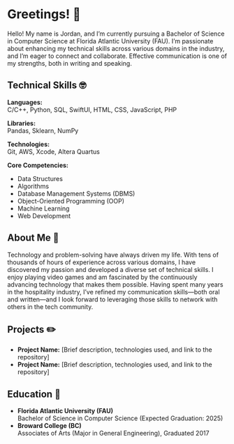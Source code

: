 # Greetings! 👋

Hello! My name is Jordan, and I’m currently pursuing a Bachelor of Science in Computer Science at Florida Atlantic University (FAU). I’m passionate about enhancing my technical skills across various domains in the industry, and I’m eager to connect and collaborate. Effective communication is one of my strengths, both in writing and speaking.

## Technical Skills 🤓

**Languages:**  
C/C++, Python, SQL, SwiftUI, HTML, CSS, JavaScript, PHP

**Libraries:**  
Pandas, Sklearn, NumPy

**Technologies:**  
Git, AWS, Xcode, Altera Quartus

**Core Competencies:**  
- Data Structures
- Algorithms
- Database Management Systems (DBMS)
- Object-Oriented Programming (OOP)
- Machine Learning
- Web Development

## About Me 📖

Technology and problem-solving have always driven my life. With tens of thousands of hours of experience across various domains, I have discovered my passion and developed a diverse set of technical skills. I enjoy playing video games and am fascinated by the continuously advancing technology that makes them possible. Having spent many years in the hospitality industry, I’ve refined my communication skills—both oral and written—and I look forward to leveraging those skills to network with others in the tech community.

## Projects ✏️

- **Project Name:** [Brief description, technologies used, and link to the repository]
- **Project Name:** [Brief description, technologies used, and link to the repository]

## Education 🏫

- **Florida Atlantic University (FAU)**  
  Bachelor of Science in Computer Science (Expected Graduation: 2025)
- **Broward College (BC)**  
  Associates of Arts (Major in General Engineering), Graduated 2017
